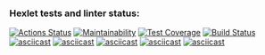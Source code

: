 ### Hexlet tests and linter status:
[![Actions Status](https://github.com/prozet-x/frontend-project-lvl2/workflows/hexlet-check/badge.svg)](https://github.com/prozet-x/frontend-project-lvl2/actions)
[![Maintainability](https://api.codeclimate.com/v1/badges/aec0c10a7e0b529615cc/maintainability)](https://codeclimate.com/github/prozet-x/frontend-project-lvl2/maintainability)
[![Test Coverage](https://api.codeclimate.com/v1/badges/aec0c10a7e0b529615cc/test_coverage)](https://codeclimate.com/github/prozet-x/frontend-project-lvl2/test_coverage)
[![Build Status](https://travis-ci.com/prozet-x/frontend-project-lvl2.svg?branch=main)](https://travis-ci.com/prozet-x/frontend-project-lvl2)
[![asciicast](https://asciinema.org/a/lajAw0m30jJUIFFDZSYMg9DIN.svg)](https://asciinema.org/a/lajAw0m30jJUIFFDZSYMg9DIN)
[![asciicast](https://asciinema.org/a/8Il9wwDiMiZP2Vbpjz0g5TcWv.svg)](https://asciinema.org/a/8Il9wwDiMiZP2Vbpjz0g5TcWv)
[![asciicast](https://asciinema.org/a/ZowCcULOptPAHWWpyLzVhl0bh.svg)](https://asciinema.org/a/ZowCcULOptPAHWWpyLzVhl0bh)
[![asciicast](https://asciinema.org/a/WOAp4YR4dnBjbK42Or0XPfWx8.svg)](https://asciinema.org/a/WOAp4YR4dnBjbK42Or0XPfWx8)
[![asciicast](https://asciinema.org/a/peg0yTVz8criR6jjl0P03Uev8.svg)](https://asciinema.org/a/peg0yTVz8criR6jjl0P03Uev8)